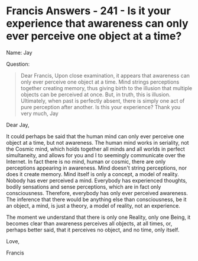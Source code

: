 # Francis Answers - 241 - Is it your experience that awareness can only ever perceive one object at a time?

Name: Jay

Question:

>Dear Francis, Upon close examination, it appears that awareness can only ever perceive one object at a time. Mind strings perceptions together creating memory, thus giving birth to the illusion that multiple objects can be perceived at once. But, in truth, this is illusion. Ultimately, when past is perfectly absent, there is simply one act of pure perception after another. Is this your experience? Thank you very much, Jay

Dear Jay,

It could perhaps be said that the human mind can only ever perceive one object at a time, but not awareness. The human mind works in seriality, not the Cosmic mind, which holds together all minds and all worlds in perfect simultaneity, and allows for you and I to seemingly communicate over the Internet. In fact there is no mind, human or cosmic, there are only perceptions appearing in awareness. Mind doesn't string perceptions, nor does it create memory. Mind itself is only a concept, a model of reality. Nobody has ever perceived a mind. Everybody has experienced thoughts, bodily sensations and sense perceptions, which are in fact only consciousness. Therefore, everybody has only ever perceived awareness. The inference that there would be anything else than consciousness, be it an object, a mind, is just a theory, a model of reality, not an experience.

The moment we understand that there is only one Reality, only one Being, it becomes clear than awareness perceives all objects, at all times, or, perhaps better said, that it perceives no object, and no time, only itself.

Love,

Francis 

